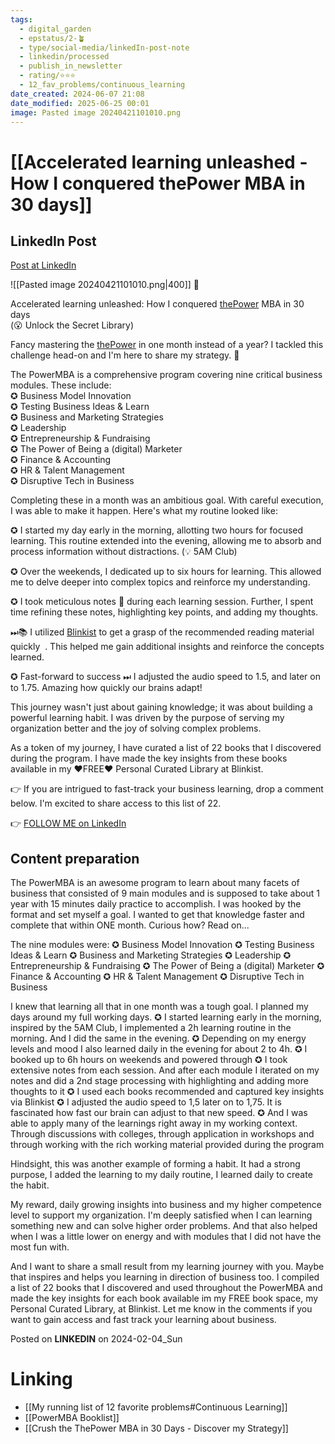 ```yaml
---
tags:
  - digital_garden
  - epstatus/2-🪴
  - type/social-media/linkedIn-post-note
  - linkedin/processed
  - publish_in_newsletter
  - rating/⭐️⭐️⭐️
  - 12_fav_problems/continuous_learning
date_created: 2024-06-07 21:08
date_modified: 2025-06-25 00:01
image: Pasted image 20240421101010.png
---
```

# [[Accelerated learning unleashed - How I conquered thePower MBA in 30 days]]

## LinkedIn Post

[Post at LinkedIn](https://www.linkedin.com/posts/sebastiankamilli_accelerated-learning-unleashed-how-i-activity-7159833084647919616-f7MI?utm_source=share&utm_medium=member_desktop)

![[Pasted image 20240421101010.png|400]]
💪

Accelerated learning unleashed: How I conquered [thePower](https://www.linkedin.com/company/the-power/) MBA in 30 days  
(😮 Unlock the Secret Library)  
  
Fancy mastering the [thePower](https://www.linkedin.com/company/the-power/) in one month instead of a year? I tackled this challenge head-on and I'm here to share my strategy. 🚀  
  
The PowerMBA is a comprehensive program covering nine critical business modules. These include:  
✪ Business Model Innovation  
✪ Testing Business Ideas & Learn  
✪ Business and Marketing Strategies  
✪ Leadership  
✪ Entrepreneurship & Fundraising  
✪ The Power of Being a (digital) Marketer  
✪ Finance & Accounting  
✪ HR & Talent Management  
✪ Disruptive Tech in Business  
  
Completing these in a month was an ambitious goal. With careful execution, I was able to make it happen. Here's what my routine looked like:  
  
✪ I started my day early in the morning, allotting two hours for focused learning. This routine extended into the evening, allowing me to absorb and process information without distractions. (💡 5AM Club)  
  
✪ Over the weekends, I dedicated up to six hours for learning. This allowed me to delve deeper into complex topics and reinforce my understanding.  
  
✪ I took meticulous notes 📝 during each learning session. Further, I spent time refining these notes, highlighting key points, and adding my thoughts.  
  
⏭📚 I utilized [Blinkist](https://www.linkedin.com/company/blinkist/) to get a grasp of the recommended reading material quickly  . This helped me gain additional insights and reinforce the concepts learned.  
  
✪ Fast-forward to success ⏭ I adjusted the audio speed to 1.5, and later on to 1.75. Amazing how quickly our brains adapt!  
  
This journey wasn't just about gaining knowledge; it was about building a powerful learning habit. I was driven by the purpose of serving my organization better and the joy of solving complex problems.  
  
As a token of my journey, I have curated a list of 22 books that I discovered during the program. I have made the key insights from these books available in my ❤️FREE❤️ Personal Curated Library at Blinkist.  
  
👉 If you are intrigued to fast-track your business learning, drop a comment below. I'm excited to share access to this list of 22.

👉 [FOLLOW ME on LinkedIn](https://www.linkedin.com/comm/mynetwork/discovery-see-all?usecase=PEOPLE_FOLLOWS&followMember=sebastiankamilli)

## Content preparation

The PowerMBA is an awesome program to learn about many facets of business that consisted of 9 main modules and is supposed to take about 1 year with 15 minutes daily practice to accomplish. I was hooked by the format and set myself a goal. I wanted to get that knowledge faster and complete that within ONE month. Curious how? Read on...

The nine modules were:
✪ Business Model Innovation
✪ Testing Business Ideas & Learn
✪ Business and Marketing Strategies
✪ Leadership
✪ Entrepreneurship & Fundraising
✪ The Power of Being a (digital) Marketer
✪ Finance & Accounting
✪ HR & Talent Management
✪ Disruptive Tech in Business

I knew that learning all that in one month was a tough goal. I planned my days around my full working days. 
✪ I started learning early in the morning, inspired by the 5AM Club, I implemented a 2h learning routine in the morning. And I did the same in the evening. 
✪ Depending on my energy levels and mood I also learned daily in the evening for about 2 to 4h. 
✪ I booked up to 6h hours on weekends and powered through
✪ I took extensive notes from each session. And after each module I iterated on my notes and did a 2nd stage processing with highlighting and adding more thoughts to it
✪ I used each books recommended and captured key insights via Blinkist
✪ I adjusted the audio speed to 1,5 later on to 1,75. It is fascinated how fast our brain can adjust to that new speed. 
✪ And I was able to apply many of the learnings right away in my working context. Through discussions with colleges, through application in workshops and through working with the rich working material provided during the program

Hindsight, this was another example of forming a habit. It had a strong purpose, I added the learning to my daily routine, I learned daily to create the habit.

My reward, daily growing insights into business and my higher competence level to support my organization. I'm deeply satisfied when I can learning something new and can solve higher order problems. And that also helped when I was a little lower on energy and with modules that I did not have the most fun with. 

And I want to share a small result from my learning journey with you. Maybe that inspires and helps you learning in direction of business too. I compiled a list of 22 books that I discovered and used throughout the PowerMBA and made the key insights for each book available im my FREE book space, my Personal Curated Library, at Blinkist. Let me know in the comments if you want to gain access and fast track your learning about business. 

Posted on **LINKEDIN** on 2024-02-04_Sun

# Linking

+ [[My running list of 12 favorite problems#Continuous Learning]]
+ [[PowerMBA Booklist]]
+ [[Crush the ThePower MBA in 30 Days - Discover my Strategy]]
